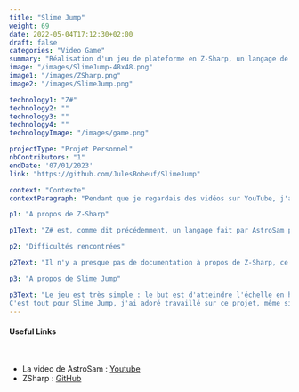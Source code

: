 ```yaml
---
title: "Slime Jump"
weight: 69
date: 2022-05-04T17:12:30+02:00
draft: false
categories: "Video Game"
summary: "Réalisation d'un jeu de plateforme en Z-Sharp, un langage de programmation créée pour le fun."
image: "/images/SlimeJump-48x48.png"
image1: "/images/ZSharp.png"
image2: "/images/SlimeJump.png"

technology1: "Z#"
technology2: ""
technology3: ""
technology4: ""
technologyImage: "/images/game.png"

projectType: "Projet Personnel"
nbContributors: "1"
endDate: '07/01/2023'
link: "https://github.com/JulesBobeuf/SlimeJump"

context: "Contexte"
contextParagraph: "Pendant que je regardais des vidéos sur YouTube, j'ai trouvé une vidéo hors du commun qui m'a captivé : 'Making My Own Programming Language and Coding a Game in It' (créer mon propre langage de programmation et faire un jeu avec celui-ci) pars AstroSam. Après avoir regardé la vidéo, je savais que je devais essayer ce langage. C'est de là où Slime Jump est arrivé."

p1: "A propos de Z-Sharp"

p1Text: "Z# est, comme dit précédemment, un langage fait par AstroSam pendant son temps personnel, juste pour le fun. Le langage n'est pas finis du tout et ne sera probablement pas amélioré pour l'instant. Le langage nous limite donc beaucoup ce qui rend presque tout jeu impossible à créer. Il n'y a pas de boucle for, pas de listes, l'interpréteur n'est pas optimisé... Même s'il y a beaucoup de points négatif, il nous est très simple de créer une interface graphique en Z#, ce qui est son principal but. Je pense que l'idée de base est géniale, c'est d'ailleurs pour cela que j'ai décidé de faire un projet avec ce langage. Cependant, il très compliqué de faire quoi que ce soit. Enfin, pour votre information, Slime Jump est codé en version Z-Sharp v2.1.3-alpha."

p2: "Difficultés rencontrées"

p2Text: "Il n'y a presque pas de documentation à propos de Z-Sharp, ce qui rend compliqué de savoir ce qu'il est possible de faire ou pas. De plus, il n'y a aucune librairie, il faut donc tout faire en natif. Mon plus gros problème était avec l'affichage des sprites sur l'interface graphique. En effet, on ne peut pas afficher d'image en cours de route : tout doit être affiché dès le début, ou le sprite ne sera pas affiché indéfiniment, ce qui limite énormément les possibilités. Cependant, j'ai quand même réussi à faire fonctionner Slime Jump."

p3: "A propos de Slime Jump"

p3Text: "Le jeu est très simple : le but est d'atteindre l'échelle en haut à droite. Il n'y a qu'un seul niveau à cause des limitations du langage. Vous pouvez vous déplacer à gauche avec A, à droite avec D, sprinter avec LControl et sauter avec espace. Le block de slime a aussi une caractéristique spéciale!
C'est tout pour Slime Jump, j'ai adoré travaillé sur ce projet, même si je savais qu'il n'irait pas très loin."
---
```


#### Useful Links 
&nbsp;
- La video de AstroSam : [Youtube](https://youtu.be/JP9n5wHyemU)
- ZSharp : [GitHub](https://github.com/sam-astro/Z-Sharp)